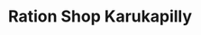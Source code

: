 ---
title: "Ration Shop Karukapilly"
url: /poothrikka/ration-shop-karukapilly/
shop: convenience
---